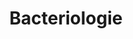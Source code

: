 ---
title: Bacteriologie
longTitle: 'Bactériologie'
tags:
- gccommon
french:
- "[[Bacteriology]]"
---
